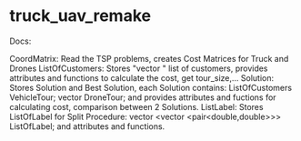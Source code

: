 # truck_uav_remake
Docs:

CoordMatrix: Read the TSP problems, creates Cost Matrices for Truck and Drones
ListOfCustomers: Stores "vector <int>" list of customers, provides attributes and functions to calculate the cost, get tour_size,...
Solution: Stores Solution and Best Solution, each Solution contains:   ListOfCustomers VehicleTour;
                                                                       vector <ListOfCustomers> DroneTour; 
          and provides attributes and fuctions for calculating cost, comparison between 2 Solutions. 
ListLabel: Stores ListOfLabel for Split Procedure:  vector <vector <pair<double,double>>> ListOfLabel; and attributes and functions.

